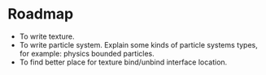 # Roadmap
- To write texture.
- To write particle system. Explain some kinds of particle systems types, for example:
physics bounded particles.
- To find better place for texture bind/unbind interface location.
